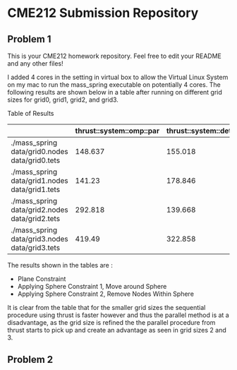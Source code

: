 # CME212 Submission Repository

## Problem 1
This is your CME212 homework repository. Feel free to edit your README and any other files!

I added 4 cores in the setting in virtual box to allow the Virtual Linux System on my mac to run the mass_spring executable on potentially 4 cores. The following results are shown below in a table after running on different grid sizes for grid0, grid1, grid2, and grid3. 

Table of Results
 
|                                                | thrust::system::omp::par | thrust::system::detail::sequential::seq |
|------------------------------------------------|--------------------------|-----------------------------------------|
| ./mass_spring data/grid0.nodes data/grid0.tets | 148.637                  | 155.018                                 |
| ./mass_spring data/grid1.nodes data/grid1.tets | 141.23                   | 178.846                                 |
| ./mass_spring data/grid2.nodes data/grid2.tets | 292.818                  | 139.668                                 |
| ./mass_spring data/grid3.nodes data/grid3.tets | 419.49                   | 322.858                                 |

The results shown in the tables are :
* Plane Constraint
* Applying Sphere Constraint 1, Move around Sphere
* Applying Sphere Constraint 2, Remove Nodes Within Sphere

It is clear from the table that for the smaller grid sizes the sequential procedure using thrust is faster however and thus the parallel method is at a disadvantage, as the grid size is refined the the parallel procedure from thrust starts to pick up and create an advantage as seen in grid sizes 2 and 3. 

## Problem 2


